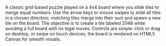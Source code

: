 A classic grid-based puzzle played on a 4x4 board where you slide tiles to merge equal numbers. Use the arrow keys or mouse swipes to slide all tiles in a chosen direction; matching tiles merge into their sum and spawn a new tile on the board. The objective is to create a tile labeled 2048 while avoiding a full board with no legal moves. Controls are simple: click or drag on desktop, or swipe on touch devices; the board is rendered on HTML5 Canvas for smooth visuals.